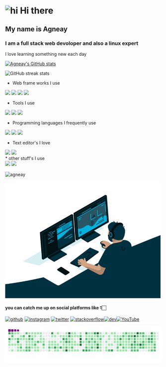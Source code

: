 <!--- A little about myself -->
# <img src="https://user-images.githubusercontent.com/1303154/88677602-1635ba80-d120-11ea-84d8-d263ba5fc3c0.gif" width="24px" alt="hi">  Hi there 
## My name is Agneay
### I am a full stack web devoloper and also a linux expert
I love learning something new each day

<!-- Github stats -->
[![Agneay's GitHub stats](https://github-readme-stats.vercel.app/api?username=Agneay&show_icons=true&theme=dracula)](https://github.com/anuraghazra/github-readme-stats)  

![GitHub streak stats](https://github-readme-streak-stats.herokuapp.com/?user=agneay)  
* Web frame works I use
<div align="left">
  <img src="https://media.giphy.com/media/XEDIHHp3i8bVoEdxd7/giphy.gif" width="100">
  <img src="https://i.giphy.com/media/eNAsjO55tPbgaor7ma/200w.webp" width="100">
  <img src="https://i.giphy.com/media/VgGthkhUvGgOit7Y9i/200.webp" width="100">
  <img src="https://media.giphy.com/media/Y1q8LF4Fc6DoQYC3fi/giphy.gif" width="100">
</div>

* Tools I use
<div align="left">
  <img src="https://i.giphy.com/media/KzJkzjggfGN5Py6nkT/200.webp" width="100">
 
  <img src="https://media.giphy.com/media/kdFc8fubgS31b8DsVu/giphy.gif" width="100">
  <img src="https://media.giphy.com/media/Ri2TUcKlaOcaDBxFpY/giphy.gif" width="100">
  
</div>

* Programming languages I frequently use
<div align="left">
  <img src="https://media3.giphy.com/media/ln7z2eWriiQAllfVcn/200w.webp" width="100">
  <img src="https://i.giphy.com/media/LMt9638dO8dftAjtco/200.webp" width="100">
  <img src="https://media.giphy.com/media/JqDcpPX8vWahUny0pE/giphy.gif" width="100">
</div>

* Text editor's I love
 <div align="left">
 <img src="https://media.giphy.com/media/jnDKffgCfGYOp6cMTK/giphy.gif" width="100">
 <img src="https://i.giphy.com/media/IdyAQJVN2kVPNUrojM/200.webp" width="100">
 </div> 
* other stuff's I use
<div align="left">
  <img src="https://media.giphy.com/media/Sr8xDpMwVKOHUWDVRD/giphy.gif" width="100">
  <img src="https://media.giphy.com/media/XAxylRMCdpbEWUAvr8/giphy.gif" width="100">
</div>
<p><img align="center" src="https://github-readme-stats.vercel.app/api/top-langs?username=agneay&show_icons=true&locale=en&layout=compact" alt="agneay" /></p>

<img src="code.gif" width="500">

<!-- Contact me -->
#### you can catch me up on social platforms like 👇🏻
[<img src='https://cdn.jsdelivr.net/npm/simple-icons@3.0.1/icons/github.svg' alt='github' height='40'>](https://github.com/agneay)  [<img src='https://cdn.jsdelivr.net/npm/simple-icons@3.0.1/icons/instagram.svg' alt='instagram' height='40'>](https://www.instagram.com/agneaybnair/)  [<img src='https://cdn.jsdelivr.net/npm/simple-icons@3.0.1/icons/twitter.svg' alt='twitter' height='40'>](https://twitter.com/@agneay)  [<img
src='https://cdn.jsdelivr.net/npm/simple-icons@3.0.1/icons/stackoverflow.svg' alt='stackoverflow' height='40'>](https://stackoverflow.com/users/15565138)[<img src='https://cdn.jsdelivr.net/npm/simple-icons@3.0.1/icons/hashnode.svg' alt='dev' height='40'>](https://Agneay.hashnode.dev)[<img src='https://cdn.jsdelivr.net/npm/simple-icons@3.0.1/icons/youtube.svg' alt='YouTube' height='40'>](https://www.youtube.com/channel/UCnNHBTNAf_4g2fqmFKXLtJA)    


![snake gif](https://github.com/ayamir/ayamir/blob/output/github-contribution-grid-snake.gif)
